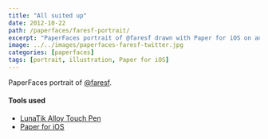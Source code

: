 ```yaml
---
title: "All suited up"
date: 2012-10-22
path: /paperfaces/faresf-portrait/
excerpt: "PaperFaces portrait of @faresf drawn with Paper for iOS on an iPad."
image: ../../images/paperfaces-faresf-twitter.jpg
categories: [paperfaces]
tags: [portrait, illustration, Paper for iOS]
---
```


PaperFaces portrait of [@faresf](https://twitter.com/faresf).

#### Tools used

- [LunaTik Alloy Touch Pen](https://www.amazon.com/gp/product/B00821TR7G/ref=as_li_ss_tl?ie=UTF8&tag=mademist-20&linkCode=as2&camp=1789&creative=390957&creativeASIN=B00821TR7G)
- [Paper for iOS](https://paper.bywetransfer.com/)
